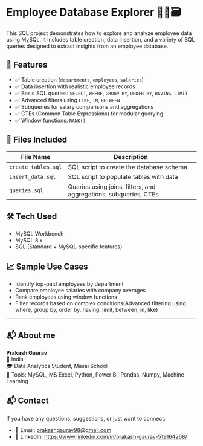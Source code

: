 # Employee Database Explorer 🧑‍💼🗃️

This SQL project demonstrates how to explore and analyze employee data using MySQL. It includes table creation, data insertion, and a variety of SQL queries designed to extract insights from an employee database.

## 📌 Features

- ✅ Table creation (`departments`, `employees`, `salaries`)
- ✅ Data insertion with realistic employee records
- ✅ Basic SQL queries: `SELECT`, `WHERE`, `GROUP BY`, `ORDER BY`, `HAVING`, `LIMIT`
- ✅ Advanced filters using `LIKE`, `IN`, `BETWEEN`
- ✅ Subqueries for salary comparisons and aggregations
- ✅ CTEs (Common Table Expressions) for modular querying
- ✅ Window functions: `RANK()`

## 📁 Files Included

| File Name              | Description                                                      |
|------------------------|------------------------------------------------------------------|
| `create_tables.sql`    | SQL script to create the database schema                         |
| `insert_data.sql`      | SQL script to populate tables with data                          |
| `queries.sql`          | Queries using joins, filters, and aggregations, subqueries, CTEs |


## 🛠️ Tech Used

- MySQL Workbench
- MySQL 8.x
- SQL (Standard + MySQL-specific features)

## 📈 Sample Use Cases

- Identify top-paid employees by department
- Compare employee salaries with company averages
- Rank employees using window functions
- Filter records based on complex conditions(Advanced filtering using where, group by, order by, having, limit, between, in, like)

---

## 📬 About me

**Prakash Gaurav**  
📍 India  
🎓 Data Analytics Student, Masai School  
🔧 Tools: MySQL, MS Excel, Python, Power BI, Pandas, Numpy, Machine Learning

 ## 📬 Contact
 
 If you have any questions, suggestions, or just want to connect:

- 📧 Email: prakashgaurav98@gmail.com
- 💼 LinkedIn: https://www.linkedin.com/in/prakash-gaurav-519164268/

 
